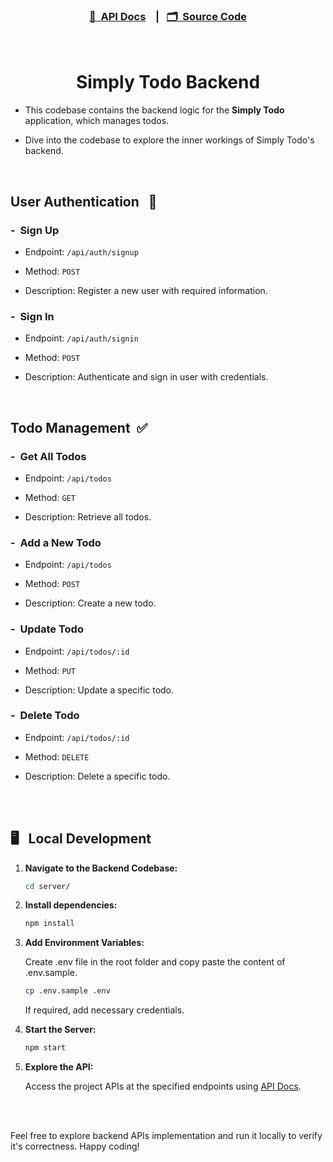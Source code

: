 
<h3 align="center">

[📑&nbsp; API Docs](https://documenter.getpostman.com/view/31850881/2sA3Bt193p) &nbsp;&nbsp;&nbsp;|&nbsp;&nbsp;&nbsp;[🗂️&nbsp; Source Code](../server/)

</h3>
<br>

<h1 align="center">Simply Todo Backend</h1>

- This codebase contains the backend logic for the **Simply Todo** application, which manages todos.

- Dive into the codebase to explore the inner workings of Simply Todo's backend.

<br>

## User Authentication &nbsp; 🔐

### - &nbsp;Sign Up

- Endpoint: `/api/auth/signup`

- Method: `POST`

- Description: Register a new user with required information.

### - &nbsp;Sign In

- Endpoint: `/api/auth/signin`

- Method: `POST`

- Description: Authenticate and sign in user with credentials.

<br/>

## Todo Management &nbsp;✅

### - &nbsp;Get All Todos

- Endpoint: `/api/todos`

- Method: `GET`

- Description: Retrieve all todos.

### - &nbsp;Add a New Todo

- Endpoint: `/api/todos`

- Method: `POST`

- Description: Create a new todo.

### - &nbsp;Update Todo

- Endpoint: `/api/todos/:id`

- Method: `PUT`

- Description: Update a specific todo.

### - &nbsp;Delete Todo

- Endpoint: `/api/todos/:id`

- Method: `DELETE`

- Description: Delete a specific todo.

<br><br>

<h2 >🖥️&nbsp;&nbsp; Local Development</h2>

1. **Navigate to the Backend Codebase:**

   ```bash
   cd server/
   ```

2. **Install dependencies:**

   ```bash
   npm install
   ```

3. **Add Environment Variables:**

   Create .env file in the root folder and copy paste the content of .env.sample.

   ```bash
   cp .env.sample .env
   ```

   If required, add necessary credentials.

4. **Start the Server:**

   ```bash
   npm start
   ```

5. **Explore the API:**

   Access the project APIs at the specified endpoints using [API Docs](https://documenter.getpostman.com/view/31850881/2sA3Bt193p).

<br><br>


Feel free to explore backend APIs implementation and run it locally to verify it's correctness. Happy coding!

